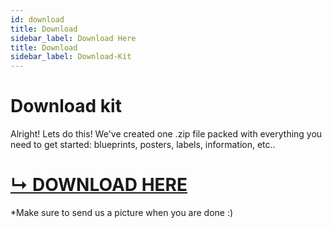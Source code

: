 ```yaml
---
id: download
title: Download
sidebar_label: Download Here
title: Download
sidebar_label: Download-Kit
---
```


<style>
:root {
  --highlight: #e1e1e1;
  --links: rgb(131, 206, 235);
  --hover: rgb(131, 206, 235);
}
</style>

# Download kit

Alright! Lets do this!
We've created one .zip file packed with everything you need to get started: blueprints, posters, labels, information, etc..

# [ ↳ DOWNLOAD HERE](https://github.com/hakkens/precious-plastic-kit/archive/master.zip)

<span class="downloadCount"></span>

*Make sure to send us a picture when you are done :)
